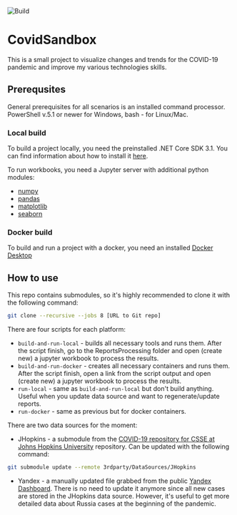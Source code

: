 ![Build](https://github.com/guest512/CovidSandbox/workflows/Build/badge.svg)

# CovidSandbox

This is a small project to visualize changes and trends for the COVID-19 pandemic and improve my various technologies skills.

## Prerequsites

General prerequisites for all scenarios is an installed command processor. PowerShell v.5.1 or newer for Windows, bash - for Linux/Mac.

### Local build

To build a project locally, you need the preinstalled .NET Core SDK 3.1. You can find information about how to install it [here](https://docs.microsoft.com/dotnet/core/install/).

To run workbooks, you need a Jupyter server with additional python modules:
- [numpy](https://pypi.org/project/numpy/)
- [pandas](https://pypi.org/project/pandas/)
- [matplotlib](https://pypi.org/project/matplotlib/)
- [seaborn](https://pypi.org/project/seaborn/)

### Docker build

To build and run a project with a docker, you need an installed [Docker Desktop](https://docs.docker.com/engine/install/)

## How to use

This repo contains submodules, so it's highly recommended to clone it with the following command:
```bash
git clone --recursive --jobs 8 [URL to Git repo] 
```

There are four scripts for each platform:
- `build-and-run-local` - builds all necessary tools and runs them. After the script finish, go to the ReportsProcessing folder and open (create new) a jupyter workbook to process the results.
- `build-and-run-docker` - creates all necessary containers and runs them. After the script finish, open a link from the script output and open (create new) a jupyter workbook to process the results.
- `run-local` - same as `build-and-run-local` but don't build anything. Useful when you update data source and want to regenerate/update reports.
- `run-docker` - same as previous but for docker containers.


There are two data sources for the moment:
- JHopkins - a submodule from the [COVID-19 repository for CSSE at Johns Hopkins University](https://github.com/CSSEGISandData/COVID-19) repository. Can be updated with the following command:
```bash
git submodule update --remote 3rdparty/DataSources/JHopkins
```
- Yandex - a manually updated file grabbed from the public [Yandex Dashboard](https://datalens.yandex/7o7is1q6ikh23?tab=X1). There is no need to update it anymore since all new cases are stored in the JHopkins data source. However, it's useful to get more detailed data about Russia cases at the beginning of the pandemic.
